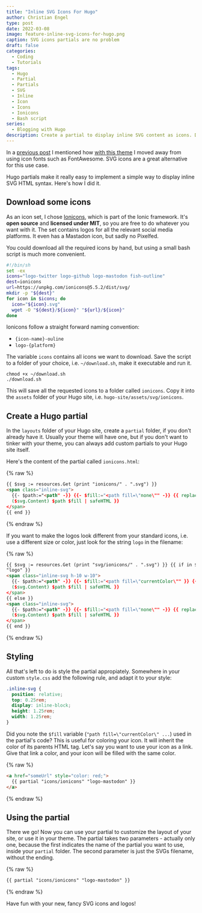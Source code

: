 ```yaml
---
title: "Inline SVG Icons For Hugo"
author: Christian Engel
type: post
date: 2022-03-08
image: feature-inline-svg-icons-for-hugo.png
caption: SVG icons partials are no problem
draft: false
categories:
  - Coding
  - Tutorials
tags:
  - Hugo
  - Partial
  - Partials
  - SVG
  - Inline
  - Icon
  - Icons
  - Ionicons
  - Bash script
series:
  - Blogging with Hugo
description: Create a partial to display inline SVG content as icons. Download SVG icons from Ionicons via bash script.
---
```


In a [previous post](https://chringel.dev/2022/02/chringel-hugo-theme/#social-icons) I mentioned how [with this theme](https://github.com/chringel21/chringel-hugo-theme) I moved away from using icon fonts such as FontAwesome. SVG icons are a great alternative for this use case.

Hugo partials make it really easy to implement a simple way to display inline SVG HTML syntax. Here's how I did it.

## Download some icons

As an icon set, I chose [Ionicons](https://ionic.io/ionicons), which is part of the Ionic framework. It's **open source** and **licensed under MIT**, so you are free to do whatever you want with it. The set contains logos for all the relevant social media platforms. It even has a Mastadon icon, but sadly no Pixelfed.

You could download all the required icons by hand, but using a small bash script is much more convenient.

```bash
#!/bin/sh
set -ex
icons="logo-twitter logo-github logo-mastodon fish-outline"
dest=ionicons
url=https://unpkg.com/ionicons@5.5.2/dist/svg/
mkdir -p "${dest}"
for icon in $icons; do
  icon="${icon}.svg"
  wget -O "${dest}/${icon}" "${url}/${icon}"
done
```

Ionicons follow a straight forward naming convention:

- `{icon-name}-ouline`
- `logo-{platform}`

The variable `icons` contains all icons we want to download. Save the script to a folder of your choice, i.e. `~/download.sh`, make it executable and run it.

```shell
chmod +x ~/download.sh
./download.sh
```

This will save all the requested icons to a folder called `ionicons`. Copy it into the `assets` folder of your Hugo site, i.e. `hugo-site/assets/svg/ionicons`.

## Create a Hugo partial

In the `layouts` folder of your Hugo site, create a `partial` folder, if you don't already have it. Usually your theme will have one, but if you don't want to tinker with your theme, you can always add custom partials to your Hugo site itself.

Here's the content of the partial called `ionicons.html`:

<!-- prettier-ignore -->
{% raw %}

```html
{{ $svg := resources.Get (print "ionicons/" . ".svg") }}
<span class="inline-svg">
  {{- $path:="<path" -}} {{- $fill:="<path fill=\"none\"" -}} {{ replace
  ($svg.Content) $path $fill | safeHTML }}
</span>
{{ end }}
```

{% endraw %}

If you want to make the logos look different from your standard icons, i.e. use a different size or color, just look for the string `logo` in the filename:

<!-- prettier-ignore -->
{% raw %}

```html
{{ $svg := resources.Get (print "svg/ionicons/" . ".svg") }} {{ if in $svg
"logo" }}
<span class="inline-svg h-10 w-10">
  {{- $path:="<path" -}} {{- $fill:="<path fill=\"currentColor\"" }} {{ replace
  ($svg.Content) $path $fill | safeHTML }}
</span>
{{ else }}
<span class="inline-svg">
  {{- $path:="<path" -}} {{- $fill:="<path fill=\"none\"" -}} {{ replace
  ($svg.Content) $path $fill | safeHTML }}
</span>
{{ end }}
```

{% endraw %}

## Styling

All that's left to do is style the partial appropiately. Somewhere in your custom `style.css` add the following rule, and adapt it to your style:

```css
.inline-svg {
  position: relative;
  top: 0.25rem;
  display: inline-block;
  height: 1.25rem;
  width: 1.25rem;
}
```

Did you note the `$fill` variable (`"path fill=\"currentColor\" ...`) used in the partial's code? This is useful for coloring your icon. It will inherit the color of its parents HTML tag. Let's say you want to use your icon as a link. Give that link a color, and your icon will be filled with the same color.

{% raw %}

```html
<a href="someUrl" style="color: red;">
  {{ partial "icons/ionicons" "logo-mastodon" }}
</a>
```

{% endraw %}

## Using the partial

There we go! Now you can use your partial to customize the layout of your site, or use it in your theme. The partial takes two parameters - actually only one, because the first indicates the name of the partial you want to use, inside your `partial` folder. The second parameter is just the SVGs filename, without the ending.

{% raw %}

```html
{{ partial "icons/ionicons" "logo-mastodon" }}
```

{% endraw %}

Have fun with your new, fancy SVG icons and logos!

